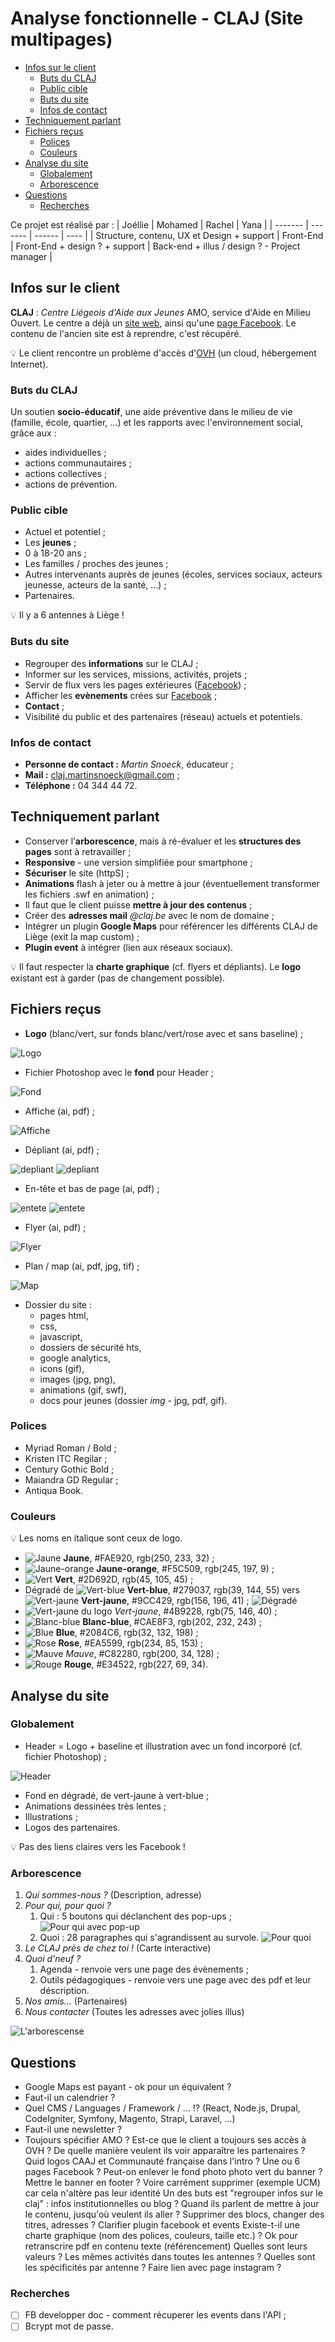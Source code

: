 <!-- omit in toc -->
# Analyse fonctionnelle - CLAJ (Site multipages)

- [Infos sur le client](#infos-sur-le-client)
  - [Buts du CLAJ](#buts-du-claj)
  - [Public cible](#public-cible)
  - [Buts du site](#buts-du-site)
  - [Infos de contact](#infos-de-contact)
- [Techniquement parlant](#techniquement-parlant)
- [Fichiers reçus](#fichiers-reçus)
  - [Polices](#polices)
  - [Couleurs](#couleurs)
- [Analyse du site](#analyse-du-site)
  - [Globalement](#globalement)
  - [Arborescence](#arborescence)
- [Questions](#questions)
  - [Recherches](#recherches)

Ce projet est réalisé par :
| Joéllie | Mohamed | Rachel | Yana |
| ------- | ------- | ------ | ---- |
| Structure, contenu, UX et Design + support | Front-End | Front-End + design ? + support | Back-end + illus / design ? - Project manager |

## Infos sur le client

**CLAJ** : *Centre Liégeois d'Aide aux Jeunes* AMO, service d'Aide en Milieu Ouvert. Le centre a déjà un [site web](http://claj.be/), ainsi qu'une [page Facebook](https://www.facebook.com/centreliegeoisdaideauxjeunes/). Le contenu de l'ancien site est à reprendre, c'est récupéré.

:bulb: Le client rencontre un problème d'accès d'[OVH](https://www.ovh.com/fr/) (un cloud, hébergement Internet).

### Buts du CLAJ

Un soutien **socio-éducatif**, une aide préventive dans le milieu de vie (famille, école, quartier, ...) et les rapports avec l'environnement social, grâce aux :

* aides individuelles ;
* actions communautaires ;
* actions collectives ;
* actions de prévention.

### Public cible

* Actuel et potentiel ;
* Les **jeunes** ;
* 0 à 18-20 ans ;
* Les familles / proches des jeunes ;
* Autres intervenants auprès de jeunes (écoles, services sociaux, acteurs jeunesse, acteurs de la santé, ...) ;
* Partenaires.

:bulb: Il y a 6 antennes à Liège !

### Buts du site

* Regrouper des **informations** sur le CLAJ ;
* Informer sur les services, missions, activités, projets ;
* Servir de flux vers les pages extérieures ([Facebook](https://www.facebook.com/centreliegeoisdaideauxjeunes/)) ;
* Afficher les **evènements** crées sur [Facebook](https://www.facebook.com/centreliegeoisdaideauxjeunes/) ;
* **Contact** ;
* Visibilité du public et des partenaires (réseau) actuels et potentiels.

### Infos de contact

* **Personne de contact :** *Martin Snoeck*, éducateur ;
* **Mail :** claj.martinsnoeck@gmail.com ;
* **Téléphone :** 04 344 44 72.

## Techniquement parlant

* Conserver l’**arborescence**, mais à ré-évaluer et les **structures des pages** sont à retravailler ;
* **Responsive** - une version simplifiée pour smartphone ;
* **Sécuriser** le site (httpS) ;
* **Animations** flash  à jeter ou à mettre à jour (éventuellement transformer les fichiers .swf en animation) ;
* Il faut que le client puisse **mettre à jour des contenus** ;
* Créer des **adresses mail** *@claj.be* avec le nom de domaine ;
* Intégrer un plugin **Google Maps** pour référencer les différents CLAJ de Liège (exit la map custom) ;
* **Plugin event** à intégrer (lien aux réseaux sociaux).

:bulb: Il faut respecter la **charte graphique** (cf. flyers et dépliants). Le **logo** existant est à garder (pas de changement possible).

## Fichiers reçus

* **Logo** (blanc/vert, sur fonds blanc/vert/rose avec et sans baseline) ;

![Logo](screens/logo.JPG)

* Fichier Photoshop avec le **fond** pour Header ;

![Fond](screens/fond.JPG)

* Affiche (ai, pdf) ;

![Affiche](screens/affiche.JPG)

* Dépliant (ai, pdf) ;

![depliant](screens/depliant1.JPG)
![depliant](screens/depliant2.JPG)

* En-tête et bas de page (ai, pdf) ;

![entete](screens/entete.JPG)
![entete](screens/basdepage.JPG)

* Flyer (ai, pdf) ;

![Flyer](screens/flyer.JPG)

* Plan / map (ai, pdf, jpg, tif) ;

![Map](screens/map.JPG)

* Dossier du site :
  * pages html,
  * css,
  * javascript,
  * dossiers de sécurité hts,
  * google analytics,
  * icons (gif),
  * images (jpg, png),
  * animations (gif, swf),
  * docs pour jeunes (dossier *img* - jpg, pdf, gif).

### Polices

* Myriad Roman / Bold ;
* Kristen ITC Regilar ;
* Century Gothic Bold ;
* Maiandra GD Regular ;
* Antiqua Book.

### Couleurs

:bulb: Les noms en italique sont ceux de logo.

* ![Jaune](screens/colors/j.JPG) **Jaune**, #FAE920, rgb(250, 233, 32) ;
* ![Jaune-orange](screens/colors/j-o.JPG) **Jaune-orange**, #F5C509, rgb(245, 197, 9) ;
* ![Vert](screens/colors/v.JPG) **Vert**, #2D692D, rgb(45, 105, 45) ;
* Dégradé de ![Vert-blue](screens/colors/v-b.JPG) **Vert-blue**, #279037, rgb(39, 144, 55) vers ![Vert-jaune](screens/colors/v-j.JPG) **Vert-jaune**, #9CC429, rgb(156, 196, 41) ;
![Dégradé](screens/colors/degrade.JPG)
* ![Vert-jaune du logo](screens/colors/v-j-logo.JPG) *Vert-jaune*, #4B9228, rgb(75, 146, 40) ;
* ![Blanc-blue](screens/colors/b-b.JPG) **Blanc-blue**, #CAE8F3, rgb(202, 232, 243) ;
* ![Blue](screens/colors/b.JPG) **Blue**, #2084C6, rgb(32, 132, 198) ;
* ![Rose](screens/colors/rose.JPG) **Rose**, #EA5599, rgb(234, 85, 153) ;
* ![Mauve](screens/colors/m.JPG) *Mauve*, #C82280, rgb(200, 34, 128) ;
* ![Rouge](screens/colors/rouge.JPG) **Rouge**, #E34522, rgb(227, 69, 34).

## Analyse du site

### Globalement

* Header = Logo + baseline et illustration avec un fond incorporé (cf. fichier Photoshop) ;

![Header](screens/header.JPG)

* Fond en dégradé, de vert-jaune à vert-blue ;
* Animations dessinées très lentes ;
* Illustrations ;
* Logos des partenaires.

:bulb: Pas des liens claires vers les Facebook !

### Arborescence

1. *Qui sommes-nous ?* (Description, adresse)
2. *Pour qui, pour quoi ?*
   1. Qui : 5 boutons qui déclanchent des pop-ups ;
   ![Pour qui avec pop-up](screens/qui.JPG)
   2. Quoi : 28 paragraphes qui s'agrandissent au survole.
   ![Pour quoi](screens/quoi.JPG)
3. *Le CLAJ près de chez toi !* (Carte interactive)
4. *Quoi d'neuf ?*
   1. Agenda - renvoie vers une page des évènements ;
   2. Outils pédagogiques - renvoie vers une page avec des pdf et leur déscription.
5. *Nos amis...* (Partenaires)
6. *Nous contacter* (Toutes les adresses avec jolies illus)

![L'arborescense](screens/nav.JPG)

## Questions

* Google Maps est payant - ok pour un équivalent ?
* Faut-il un calendrier ?
* Quel CMS / Languages / Framework / ... :interrobang: (React, Node.js, Drupal, CodeIgniter, Symfony, Magento, Strapi, Laravel, ...)
* Faut-il une newsletter ?
* Toujours spécifier AMO ?
	Est-ce que le client a toujours ses accès à OVH ? 
	De quelle manière veulent ils voir apparaître les partenaires ?
	Quid logos CAAJ et Communauté française dans l'intro ?
	Une ou 6 pages Facebook ?
	Peut-on enlever le fond photo photo vert du banner ? 
	Mettre le banner en footer ? Voire carrément supprimer (exemple UCM) car cela n'altère pas leur identité
	Un des buts est "regrouper infos sur le claj" : infos institutionnelles ou blog ?
	Quand ils parlent de mettre à jour le contenu, jusqu'où veulent ils aller ? Supprimer des blocs, changer des titres, adresses ? 
	Clarifier plugin facebook et events 
	Existe-t-il une charte graphique (nom des polices, couleurs, taille etc.) ? 
	Ok pour retranscrire pdf en contenu texte (référencement)
	Quelles sont leurs valeurs ? 
	Les mêmes activités dans toutes les antennes ? Quelles sont les spécificités par antenne ?
	Faire lien avec page instagram ?

### Recherches

- [ ] FB developper doc - comment récuperer les events dans l'API ;
- [ ] Bcrypt mot de passe.
